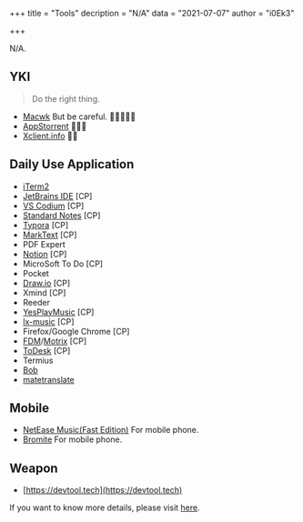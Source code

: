 +++
title = "Tools"
decription = "N/A"
data = "2021-07-07"
author = "i0Ek3"

+++


N/A.

## YKI

> Do the right thing.

- [Macwk](https://macwk.com) But be careful. 🌟🌟🌟🌟🌟
- [AppStorrent](https://appstorrent.ru/) 🌟🌟🌟
- [Xclient.info](xclient.info) 🌟🌟


## Daily Use Application

- [iTerm2](https://iterm2.com/)
- [JetBrains IDE](https://www.jetbrains.com/) [CP]
- [VS Codium](https://vscodium.com/) [CP]
- [Standard Notes](https://standardnotes.com/) [CP]
- [Typora](https://typora.io/) [CP]
- [MarkText](https://marktext.app) [CP]
- PDF Expert
- [Notion](https://www.notion.so/) [CP]
- MicroSoft To Do [CP]
- Pocket
- [Draw.io](https://github.com/jgraph/drawio) [CP]
- Xmind [CP]
- Reeder
- [YesPlayMusic](https://github.com/qier222/YesPlayMusic) [CP]
- [lx-music](https://github.com/lyswhut/lx-music-desktop) [CP]
- Firefox/Google Chrome [CP]
- [FDM](https://www.freedownloadmanager.org/)/[Motrix](https://motrix.app/zh-CN/) [CP]
- [ToDesk](https://www.todesk.com/download.html) [CP]
- Termius
- [Bob](https://github.com/ripperhe/Bob)
- [matetranslate](https://gikken.co/mate-translate/)

## Mobile

- [NetEase Music(Fast Edition)](https://www.lanzoux.com/iUw9Dheqpob) For mobile phone.
- [Bromite](https://github.com/bromite/bromite) For mobile phone.


## Weapon

- [https://devtool.tech](https://devtool.tech)



If you want to know more details, please visit [here](https://github.com/i0Ek3/PlayWithGeekWay/tree/master/apps).
